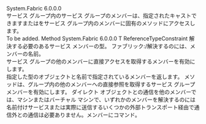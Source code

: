 <Type Name="IServiceGroupPartition" FullName="System.Fabric.IServiceGroupPartition">
  <TypeSignature Language="C#" Value="public interface IServiceGroupPartition" />
  <TypeSignature Language="ILAsm" Value=".class public interface auto ansi abstract IServiceGroupPartition" />
  <TypeSignature Language="DocId" Value="T:System.Fabric.IServiceGroupPartition" />
  <TypeSignature Language="VB.NET" Value="Public Interface IServiceGroupPartition" />
  <TypeSignature Language="F#" Value="type IServiceGroupPartition = interface" />
  <AssemblyInfo>
    <AssemblyName>System.Fabric</AssemblyName>
    <AssemblyVersion>6.0.0.0</AssemblyVersion>
  </AssemblyInfo>
  <Interfaces />
  <Docs>
    <summary>
      <para>サービス グループ内のサービス グループのメンバーは、指定されたキャストできます<see cref="T:System.Fabric.IStatefulServicePartition" />または<see cref="T:System.Fabric.IStatelessServicePartition" />を<see cref="T:System.Fabric.IServiceGroupPartition" />サービス グループ内のメンバーに固有のメソッドにアクセスします。</para>
    </summary>
    <remarks>To be added.</remarks>
  </Docs>
  <Members>
    <Member MemberName="ResolveMember&lt;T&gt;">
      <MemberSignature Language="C#" Value="public T ResolveMember&lt;T&gt; (Uri name) where T : class;" />
      <MemberSignature Language="ILAsm" Value=".method public hidebysig newslot virtual instance !!T ResolveMember&lt;class T&gt;(class System.Uri name) cil managed" />
      <MemberSignature Language="DocId" Value="M:System.Fabric.IServiceGroupPartition.ResolveMember``1(System.Uri)" />
      <MemberSignature Language="VB.NET" Value="Public Function ResolveMember(Of T As Class) (name As Uri) As T" />
      <MemberSignature Language="F#" Value="abstract member ResolveMember : Uri -&gt; 'T (requires 'T : null)" Usage="iServiceGroupPartition.ResolveMember name" />
      <MemberType>Method</MemberType>
      <AssemblyInfo>
        <AssemblyName>System.Fabric</AssemblyName>
        <AssemblyVersion>6.0.0.0</AssemblyVersion>
      </AssemblyInfo>
      <ReturnValue>
        <ReturnType>T</ReturnType>
      </ReturnValue>
      <TypeParameters>
        <TypeParameter Name="T">
          <Constraints>
            <ParameterAttribute>ReferenceTypeConstraint</ParameterAttribute>
          </Constraints>
        </TypeParameter>
      </TypeParameters>
      <Parameters>
        <Parameter Name="name" Type="System.Uri" />
      </Parameters>
      <Docs>
        <typeparam name="T">
          <para>解決する必要のあるサービス メンバーの型。</para>
        </typeparam>
        <param name="name">
          <para><c>ファブリック:/</c>解決するのには、メンバーの名前。</para>
        </param>
        <summary>
          <para>サービス グループの他のメンバーに直接アクセスを取得するメンバーを有効にします。</para>
        </summary>
        <returns>
          <para>指定した型のオブジェクトと名前で指定されているメンバーを返します。</para>
        </returns>
        <remarks>
          <para><see cref="M:System.Fabric.IServiceGroupPartition.ResolveMember``1(System.Uri)" />メソッドは、グループ内の他のメンバーへの直接参照を取得するサービス グループ メンバーを有効にします。 ダイレクト オブジェクトとの通信を他のメンバーでは、マシンまたはバーチャル マシンで、いずれかのメンバーを解決するのには名前付けサービスまたは実際に送信するいくつかの外部トランスポート経由で通信外との通信は必要ありません。メンバーにコマンド。</para>
        </remarks>
      </Docs>
    </Member>
  </Members>
</Type>